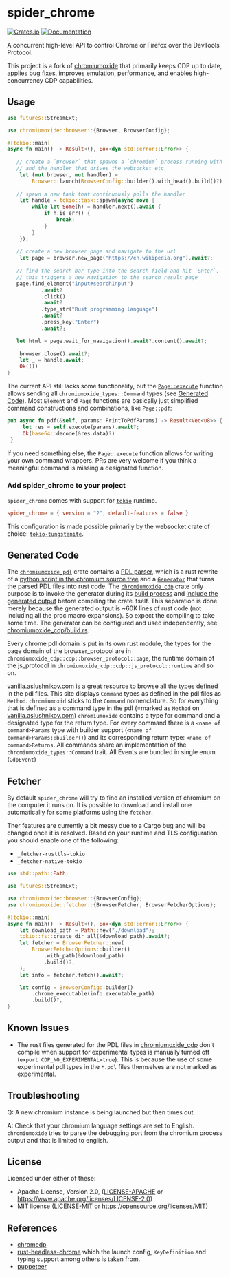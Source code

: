 # spider_chrome

[![Crates.io](https://img.shields.io/crates/v/spider_chrome.svg)](https://crates.io/crates/spider_chrome)
[![Documentation](https://docs.rs/spider_chrome/badge.svg)](https://docs.rs/spider_chrome)

A concurrent high-level API to control Chrome or Firefox over the DevTools Protocol.

This project is a fork of [chromiumoxide](https://github.com/mattsse/chromiumoxide) that primarily keeps CDP up to date, applies bug fixes, improves emulation, performance, and enables high-concurrency CDP capabilities.

## Usage

```rust
use futures::StreamExt;

use chromiumoxide::browser::{Browser, BrowserConfig};

#[tokio::main]
async fn main() -> Result<(), Box<dyn std::error::Error>> {
    
   // create a `Browser` that spawns a `chromium` process running with UI (`with_head()`, headless is default) 
   // and the handler that drives the websocket etc.
    let (mut browser, mut handler) =
        Browser::launch(BrowserConfig::builder().with_head().build()?).await?;
    
   // spawn a new task that continuously polls the handler
    let handle = tokio::task::spawn(async move {
        while let Some(h) = handler.next().await {
            if h.is_err() {
                break;
            }
        }
    });
    
   // create a new browser page and navigate to the url
    let page = browser.new_page("https://en.wikipedia.org").await?;
    
   // find the search bar type into the search field and hit `Enter`,
   // this triggers a new navigation to the search result page
   page.find_element("input#searchInput")
           .await?
           .click()
           .await?
           .type_str("Rust programming language")
           .await?
           .press_key("Enter")
           .await?;

   let html = page.wait_for_navigation().await?.content().await?;
   
    browser.close().await?;
    let _ = handle.await;
    Ok(())
}
```

The current API still lacks some functionality, but the [`Page::execute`](src/page.rs) function allows sending all `chromiumoxide_types::Command` types (see [Generated Code](README.md#generated-code)). Most `Element` and `Page` functions are basically just simplified command constructions and combinations, like `Page::pdf`:

```rust
pub async fn pdf(&self, params: PrintToPdfParams) -> Result<Vec<u8>> {
     let res = self.execute(params).await?;
     Ok(base64::decode(&res.data)?)
 }
```

If you need something else, the `Page::execute` function allows for writing your own command wrappers. PRs are very welcome if you think a meaningful command is missing a designated function.

### Add spider_chrome to your project

`spider_chrome` comes with support for [`tokio`](https://github.com/tokio-rs/tokio) runtime. 

```toml
spider_chrome = { version = "2", default-features = false }
```

This configuration is made possible primarily by the websocket crate of choice: [`tokio-tungstenite`](https://github.com/snapview/tokio-tungstenite/tree/master).

## Generated Code

The [`chromiumoxide_pdl`](chromiumoxide_pdl) crate contains a [PDL parser](chromiumoxide_pdl/src/pdl/parser.rs), which is a rust rewrite of a [python script in the chromium source tree]( https://chromium.googlesource.com/deps/inspector_protocol/+/refs/heads/master/pdl.py) and a [`Generator`](chromiumoxide_pdl/src/build/generator.rs) that turns the parsed PDL files into rust code. The [`chromiumoxide_cdp`](chromiumoxide_cdp) crate only purpose is to invoke the generator during its [build process](chromiumoxide_cdp/build.rs) and [include the generated output](chromiumoxide_cdp/src/lib.rs) before compiling the crate itself. This separation is done merely because the generated output is ~60K lines of rust code (not including all the proc macro expansions). So expect the compiling to take some time.
The generator can be configured and used independently, see [chromiumoxide_cdp/build.rs](chromiumoxide_cdp/build.rs).

Every chrome pdl domain is put in its own rust module, the types for the page domain of the browser_protocol are in `chromiumoxide_cdp::cdp::browser_protocol::page`, the runtime domain of the js_protocol in  `chromiumoxide_cdp::cdp::js_protocol::runtime` and so on.

[vanilla.aslushnikov.com](https://vanilla.aslushnikov.com/) is a great resource to browse all the types defined in the pdl files. This site displays `Command` types as defined in the pdl files as `Method`. `chromiumoxid` sticks to the `Command` nomenclature. So for everything that is defined as a command type in the pdl (=marked as `Method` on [vanilla.aslushnikov.com](https://vanilla.aslushnikov.com/)) `chromiumoxide` contains a type for command and a designated type for the return type. For every command there is a `<name of command>Params` type with builder support (`<name of command>Params::builder()`) and its corresponding return type: `<name of command>Returns`. All commands share an implementation of the `chromiumoxide_types::Command` trait.
All Events are bundled in single enum (`CdpEvent`)

## Fetcher

By default `spider_chrome` will try to find an installed version of chromium on the computer it runs on.
It is possible to download and install one automatically for some platforms using the `fetcher`.

Ther features are currently a bit messy due to a Cargo bug and will be changed once it is resolved.
Based on your runtime and TLS configuration you should enable one of the following:
- `_fetcher-rusttls-tokio`
- `_fetcher-native-tokio`

```rust
use std::path::Path;

use futures::StreamExt;

use chromiumoxide::browser::{BrowserConfig};
use chromiumoxide::fetcher::{BrowserFetcher, BrowserFetcherOptions};

#[tokio::main]
async fn main() -> Result<(), Box<dyn std::error::Error>> {
    let download_path = Path::new("./download");
    tokio::fs::create_dir_all(&download_path).await?;
    let fetcher = BrowserFetcher::new(
        BrowserFetcherOptions::builder()
            .with_path(&download_path)
            .build()?,
    );
    let info = fetcher.fetch().await?;

    let config = BrowserConfig::builder()
        .chrome_executable(info.executable_path)
        .build()?,
}
```

## Known Issues

* The rust files generated for the PDL files in [chromiumoxide_cdp](./chromiumoxide_cdp) don't compile when support for experimental types is manually turned off (`export CDP_NO_EXPERIMENTAL=true`). This is because the use of some experimental pdl types in the `*.pdl` files themselves are not marked as experimental.

## Troubleshooting

Q: A new chromium instance is being launched but then times out.

A: Check that your chromium language settings are set to English. `chromiumoxide` tries to parse the debugging port from the chromium process output and that is limited to english.

## License

Licensed under either of these:

 * Apache License, Version 2.0, ([LICENSE-APACHE](LICENSE-APACHE) or
   https://www.apache.org/licenses/LICENSE-2.0)
 * MIT license ([LICENSE-MIT](LICENSE-MIT) or
   https://opensource.org/licenses/MIT)
   

## References

* [chromedp](https://github.com/chromedp/chromedp)
* [rust-headless-chrome](https://github.com/atroche/rust-headless-chrome) which the launch config, `KeyDefinition` and typing support among others is taken from.
* [puppeteer](https://github.com/puppeteer/puppeteer)
